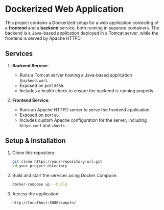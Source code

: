 # Dockerized Web Application

This project contains a Dockerized setup for a web application consisting of a **frontend** and a **backend** service, both running in separate containers. The backend is a Java-based application deployed in a Tomcat server, while the frontend is served by Apache HTTPD.

## Services

1. **Backend Service**:
   - Runs a Tomcat server hosting a Java-based application (`backend.war`).
   - Exposed on port `8080`.
   - Includes a health check to ensure the backend is running properly.

2. **Frontend Service**:
   - Runs an Apache HTTPD server to serve the frontend application.
   - Exposed on port `80`.
   - Includes custom Apache configuration for the server, including `httpd.conf` and `vhosts`.

## Setup & Installation

1. Clone this repository:

   ```bash
   git clone https://your-repository-url.git
   cd your-project-directory
   ```

2. Build and start the services using Docker Compose:

    ```bash
    docker-compose up --build
    ```

3. Access the application:

    ```http
    http://localhost:8080/sample/
    ``` 


